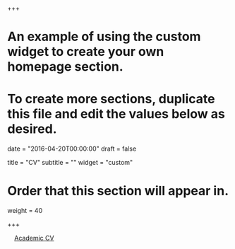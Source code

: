 +++
# An example of using the custom widget to create your own homepage section.
# To create more sections, duplicate this file and edit the values below as desired.

date = "2016-04-20T00:00:00"
draft = false

title = "CV"
subtitle = ""
widget = "custom"

# Order that this section will appear in.
weight = 40

+++

&nbsp;&nbsp;<i class="fa fa-file-pdf-o fa-2x" aria-hidden="true"></i>&nbsp;&nbsp;[Academic CV](https://docs.google.com/viewer?url=https://github.com/andrewfowlie/website/raw/master/content/home/CV.pdf)

